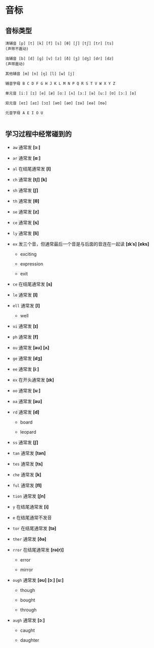# 音标

## 音标类型

```
清辅音 [p] [t] [k] [f] [s] [θ] [ʃ] [tʃ] [tr] [ts]
(声带不震动)

浊辅音 [b] [d] [ɡ] [v] [z] [ð] [ʒ] [dʒ] [dr] [dz]
(声带震动)

其他辅音 [m] [n] [ŋ] [l] [w] [j]

辅音字母 B C D F G H J K L M N P Q R S T V W X Y Z

单元音 [iː] [ɪ] [e] [æ] [ɑː] [ʌ] [ɜː] [ə] [uː] [ʊ] [ɔː] [ɒ]

双元音 [eɪ] [aɪ] [ɔɪ] [əʊ] [aʊ] [ɪə] [eə] [ʊə]

元音字母 A E I O U


```

## 学习过程中经常碰到的

- `aw` 通常发 **[ɔː]**

- `ar` 通常发 **[ɑː]**

- `al` 在结尾通常发 **[l]**

- `ch` 通常发 **[tʃ]** **[k]**

- `sh` 通常发 **[ʃ]**

- `th` 通常发 **[θ]**

- `se` 通常发 **[z]**

- `ce` 通常发 **[s]**

- `ly` 通常发 **[li]**

- `ex` 发三个音，但通常最后一个音是与后面的音连在一起读 **[ɪkˈs]** **[eks]**

  - exciting

  - expression

  - exit

- `ce` 在结尾通常发 **[s]**

- `le` 通常发 **[l]**

- `ell` 通常发 **[l]**

  - well

- `ui` 通常发 **[ɪ]**

- `ph` 通常发 **[f]**

- `ou` 通常发 **[aʊ]** **[ʌ]**

- `ge` 通常发 **[dʒ]**

- `ee` 通常发 **[iː]**

- `ex` 在开头通常发 **[ɪk]**

- `oo` 通常发 **[uː]**

- `oa` 通常发 **[əʊ]**

- `rd` 通常发 **[d]**

  - board

  - leopard

- `ss` 通常发 **[ʃ]**

- `tan` 通常发 **[tən]**

- `tes` 通常发 **[ts]**

- `che` 通常发 **[k]**

- `ful` 通常发 **[fl]**

- `tion` 通常发 **[ʃn]**

- `y` 在结尾通常发 **[i]**

- `e` 在结尾通常不发音

- `tor` 在结尾通常发 **[tə]**

- `ther` 通常发 **[ðə]**

- `rror` 在结尾通常发 **[rə(r)]**

  - error

  - mirror

- `ough` 通常发 **[əʊ]** **[ɔː]** **[uː]**

  - though

  - bought

  - through

- `augh` 通常发 **[ɔː]**

  - caught

  - daughter
